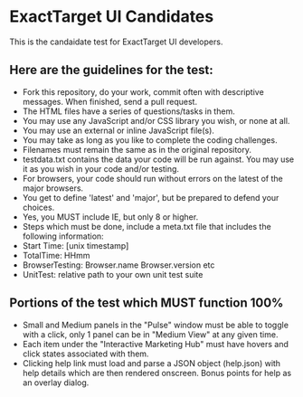# ExactTarget UI Candidates
This is the candaidate test for ExactTarget UI developers. 

## Here are the guidelines for the test:
+ Fork this repository, do your work, commit often with descriptive messages. When finished, send a pull request.
+ The HTML files have a series of questions/tasks in them.
+ You may use any JavaScript and/or CSS library you wish, or none at all.
+ You may use an external or inline JavaScript file(s).
+ You may take as long as you like to complete the coding challenges.
+ Filenames must remain the same as in the original repository.
+ testdata.txt contains the data your code will be run against. You may use it as you wish in your code and/or testing.
+ For browsers, your code should run without errors on the latest of the major browsers.
+ You get to define 'latest' and 'major', but be prepared to defend your choices.
+ Yes, you MUST include IE, but only 8 or higher.
+ Steps which must be done, include a meta.txt file that includes the following information:
+   Start Time: [unix timestamp]
+   TotalTime: HHmm
+   BrowserTesting: Browser.name Browser.version etc
+   UnitTest: relative path to your own unit test suite

## Portions of the test which MUST function 100%
+ Small and Medium panels in the "Pulse" window must be able to toggle with a click, only 1 panel can be in "Medium View" at any given time.
+ Each item under the "Interactive Marketing Hub" must have hovers and click states associated with them.
+ Clicking help link must load and parse a JSON object (help.json) with help details which are then rendered onscreen. Bonus points for help as an overlay dialog.

